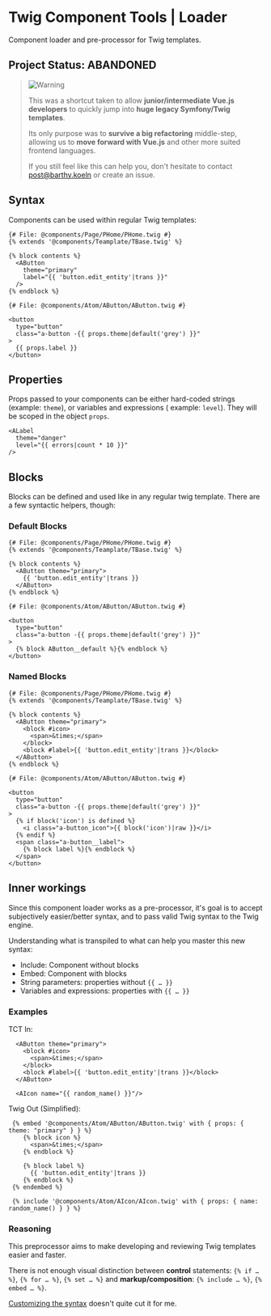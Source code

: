 # Twig Component Tools | Loader

Component loader and pre-processor for Twig templates.

## Project Status: ABANDONED

> <picture>
>   <source media="(prefers-color-scheme: light)" srcset="https://github.com/Mqxx/GitHub-Markdown/blob/main/blockquotes/badge/light-theme/warning.svg">
>   <img alt="Warning" src="https://github.com/Mqxx/GitHub-Markdown/blob/main/blockquotes/badge/dark-theme/warning.svg">
> </picture><br>
>
> This was a shortcut taken to allow **junior/intermediate Vue.js developers** to quickly jump into **huge legacy Symfony/Twig templates**.
>
> Its only purpose was to **survive a big refactoring** middle-step, allowing us to **move forward with Vue.js** and other more suited frontend languages.
>
> If you still feel like this can help you, don't hesitate to contact [post@barthy.koeln](mailto:post@barthy.koeln) or create an issue.

## Syntax

Components can be used within regular Twig templates:

```twig
{# File: @components/Page/PHome/PHome.twig #}
{% extends '@components/Teamplate/TBase.twig' %} 

{% block contents %} 
  <AButton
    theme="primary"
    label="{{ 'button.edit_entity'|trans }}"
  />
{% endblock %}
```

```twig
{# File: @components/Atom/AButton/AButton.twig #}

<button
  type="button"
  class="a-button -{{ props.theme|default('grey') }}"
>
  {{ props.label }}
</button>
```

## Properties

Props passed to your components can be either hard-coded strings (example: `theme`), or variables and expressions (
example: `level`). They will be scoped in the object `props`.

```twig
<ALabel
  theme="danger"
  level="{{ errors|count * 10 }}"
/>
```

## Blocks

Blocks can be defined and used like in any regular twig template. There are a few syntactic helpers, though:

### Default Blocks

```twig
{# File: @components/Page/PHome/PHome.twig #}
{% extends '@components/Teamplate/TBase.twig' %} 

{% block contents %} 
  <AButton theme="primary">
    {{ 'button.edit_entity'|trans }}
  </AButton>
{% endblock %}
```

```twig
{# File: @components/Atom/AButton/AButton.twig #}

<button
  type="button"
  class="a-button -{{ props.theme|default('grey') }}"
>
  {% block AButton__default %}{% endblock %}
</button>
```

### Named Blocks

```twig
{# File: @components/Page/PHome/PHome.twig #}
{% extends '@components/Teamplate/TBase.twig' %} 

{% block contents %} 
  <AButton theme="primary">
    <block #icon>
      <span>&times;</span>
    </block>
    <block #label>{{ 'button.edit_entity'|trans }}</block>
  </AButton>
{% endblock %}
```

```twig
{# File: @components/Atom/AButton/AButton.twig #}

<button
  type="button"
  class="a-button -{{ props.theme|default('grey') }}"
>
  {% if block('icon') is defined %}
    <i class="a-button_icon">{{ block('icon')|raw }}</i>
  {% endif %}
  <span class="a-button__label">
    {% block label %}{% endblock %}
  </span>
</button>
```

## Inner workings

Since this component loader works as a pre-processor, it's goal is to accept subjectively easier/better syntax, and to
pass valid Twig syntax to the Twig engine.

Understanding what is transpiled to what can help you master this new syntax:

* Include: Component without blocks
* Embed: Component with blocks
* String parameters: properties without `{{ … }}`
* Variables and expressions: properties with `{{ … }}`

### Examples

TCT In:

```twig
  <AButton theme="primary">
    <block #icon>
      <span>&times;</span>
    </block>
    <block #label>{{ 'button.edit_entity'|trans }}</block>
  </AButton>
  
  <AIcon name="{{ random_name() }}"/>
```

Twig Out (Simplified):

```twig
 {% embed '@components/Atom/AButton/AButton.twig' with { props: { theme: "primary" } } %}
    {% block icon %}
      <span>&times;</span>
    {% endblock %}
    
    {% block label %}
      {{ 'button.edit_entity'|trans }}
    {% endblock %}
 {% endembed %} 
 
 {% include '@components/Atom/AIcon/AIcon.twig' with { props: { name: random_name() } } %}
```

### Reasoning

This preprocessor aims to make developing and reviewing Twig templates easier and faster.

There is not enough visual distinction between **control**
statements: `{% if … %}`, `{% for … %}`, `{% set … %}` and **markup/composition**: `{% include … %}`, `{% embed … %}`.

[Customizing the syntax](https://twig.symfony.com/doc/2.x/recipes.html#customizing-the-syntax) doesn't quite cut it for
me.

